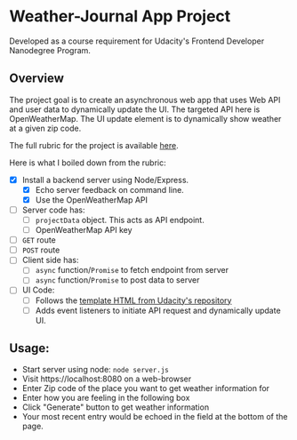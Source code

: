 # Weather-Journal App Project
Developed as a course requirement for Udacity's Frontend Developer Nanodegree Program.

## Overview
The project goal is to create an asynchronous web app that uses Web
API and user data to dynamically update the UI. The targeted API here
is OpenWeatherMap. The UI update element is to dynamically show
weather at a given zip code.

The full rubric for the project is available [here](https://review.udacity.com/#!/rubrics/2655/view "Link to Udacity's Rubric for the project").

Here is what I boiled down from the rubric:
+ [X] Install a backend server using Node/Express.
  + [X] Echo server feedback on command line.
  + [X] Use the OpenWeatherMap API
+ [ ] Server code has:
  + [ ] `projectData` object. This acts as API endpoint.
  + [ ] OpenWeatherMap API key
 + [ ] `GET` route
 + [ ] `POST` route
+ [ ] Client side has:
  + [ ] `async` function/`Promise` to fetch endpoint from server
  + [ ] `async` function/`Promise` to post data to server
+ [ ] UI Code:
  + [ ] Follows the [template HTML from Udacity's repository](https://raw.githubusercontent.com/udacity/fend/refresh-2019/projects/weather-journal-app/website/index.html)
  + [ ] Adds event listeners to initiate API request and dynamically
        update UI.

## Usage:
+ Start server using node: `node server.js`
+ Visit https://localhost:8080 on a web-browser
+ Enter Zip code of the place you want to get weather information for
+ Enter how you are feeling in the following box
+ Click "Generate" button to get weather information
+ Your most recent entry would be echoed in the field at the bottom of
  the page.

